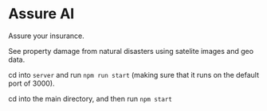 # Assure AI

Assure your insurance.

See property damage from natural disasters using satelite images and geo data.

cd into `server` and run `npm run start` (making sure that it runs on the default port of 3000).

cd into the main directory, and then run `npm start` 

